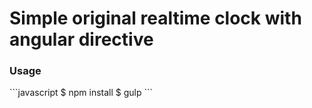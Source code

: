 # Simple original realtime clock with angular directive
<h3>Usage</h3>
```javascript
  $ npm install
  $ gulp
  ```
